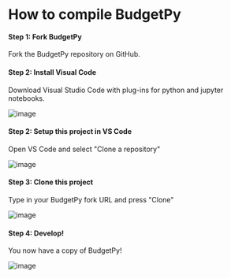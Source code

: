 # How to compile BudgetPy

#### Step 1: Fork BudgetPy

Fork the BudgetPy repository on GitHub.

#### Step 2: Install Visual Code

Download Visual Studio Code with plug-ins for python and jupyter notebooks.

![image](https://user-images.githubusercontent.com/104514709/183603285-8d1a52cf-4cb8-4464-b55e-34d1a17a2c31.png)

#### Step 2: Setup this project in VS Code

Open VS Code and select "Clone a repository"

![image](https://user-images.githubusercontent.com/104514709/183603374-2b2d4c84-c58e-474c-a335-fded1838e9ed.png)

#### Step 3: Clone this project

Type in your BudgetPy fork URL and press "Clone"

![image](https://user-images.githubusercontent.com/104514709/183603880-92217d8a-bc99-4adf-b6d7-030096576090.png)

#### Step 4: Develop!

You now have a copy of BudgetPy! 

![image](https://user-images.githubusercontent.com/104514709/183604128-771daefc-6254-41bc-8660-2d28200a0b1e.png)
